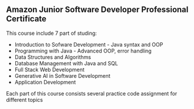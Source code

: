 <h2> Amazon Junior Software Developer Professional Certificate </h2>

<p> This course include 7 part of studing: </p>

<ul> 
  <li> Introduction to Sofware Development - Java syntax and OOP </li>
  <li> Programming with Java - Advanced OOP, error handling </li>
  <li> Data Structures and Algorithms </li>
  <li> Database Management with Java and SQL </li>
  <li> Full Stack Web Development </li>
  <li> Generative AI in Software Development </li>
  <li> Application Development </li>

</ul>

<p> Each part of this course consists several practice code assignment for different topics </p>
